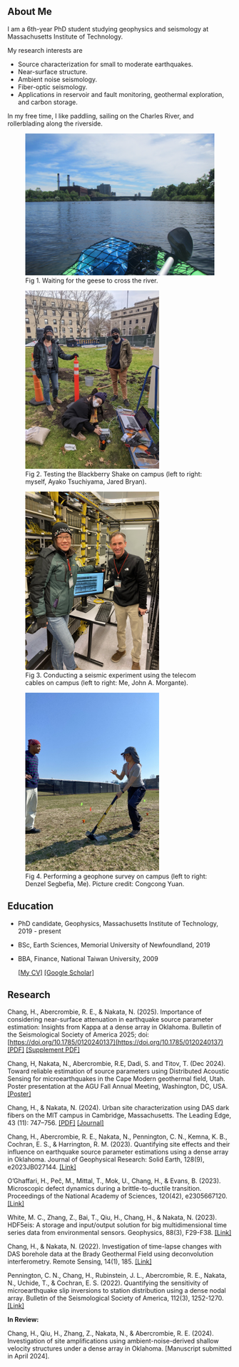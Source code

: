 <!---
## Hilary Chang
You can use the [editor on GitHub](https://github.com/HilaryCh/hilarych.github.io/edit/master/README.md) to maintain and preview the content for your website in Markdown files.
Whenever you commit to this repository, GitHub Pages will run [Jekyll](https://jekyllrb.com/) to rebuild the pages in your site, from the content in your Markdown files.
### Markdown
Markdown is a lightweight and easy-to-use syntax for styling your writing. It includes conventions for
```markdown
Syntax highlighted code block
# Header 1
## Header 2
### Header 3
- Bulleted
- List
1. Numbered
2. List
**Bold** and _Italic_ and `Code` text
[Link](url) and ![Image](src)
```
For more details see [GitHub Flavored Markdown](https://guides.github.com/features/mastering-markdown/).
### Jekyll Themes
Your Pages site will use the layout and styles from the Jekyll theme you have selected in your [repository settings](https://github.com/HilaryCh/hilarych.github.io/settings). The name of this theme is saved in the Jekyll `_config.yml` configuration file.
### Support or Contact
Having trouble with Pages? Check out our [documentation](https://help.github.com/categories/github-pages-basics/) or [contact support](https://github.com/contact) and we’ll help you sort it out.
--->



## About Me

I am a 6th-year PhD student studying geophysics and seismology at Massachusetts Institute of Technology.

My research interests are

- Source characterization for small to moderate earthquakes.
-	Near-surface structure.
-	Ambient noise seismology.
-	Fiber-optic seismology.
-	Applications in reservoir and fault monitoring, geothermal exploration, and carbon storage.

In my free time, I like paddling, sailing on the Charles River, and rollerblading along the riverside.

<figure>
<img src="./pics/IMG_7096.JPG" alt="Fig 1. Waiting for the geese to cross the river." width="600">
<figcaption>Fig 1. Waiting for the geese to cross the river.</figcaption>
</figure>

<figure>
<img src="./pics/Campus_Blackberry_Test.png" alt="Fig 2. Testing the Blackberry Shake on campus (left to right: myself, Ayako Tsuchiyama, Jared Bryan)." height="400">
<figcaption>Fig 2. Testing the Blackberry Shake on campus (left to right: myself, Ayako Tsuchiyama, Jared Bryan).</figcaption>
</figure>

<figure>
<img src="./pics/MIT_DAS_hub.jpeg" alt="Fig 3. Conducting a seismic experiment using the telecom cables on campus (left to right: Me, John A. Morgante)." height="400">
<figcaption>Fig 3. Conducting a seismic experiment using the telecom cables on campus (left to right: Me, John A. Morgante).</figcaption>
</figure>

<figure>
<img src="./pics/Hammer_on_Briggs.jpg" alt="Fig 4. Performing a geophone survey on campus (left to right: Denzel Segbefia, Me). Picture credit: Congcong Yuan." height="400">
<figcaption>Fig 4. Performing a geophone survey on campus (left to right: Denzel Segbefia, Me). Picture credit: Congcong Yuan.</figcaption>
</figure>

## Education

- PhD candidate, Geophysics, Massachusetts Institute of Technology, 2019 - present
- BSc, Earth Sciences, Memorial University of Newfoundland, 2019
- BBA, Finance, National Taiwan University, 2009

  [[My CV]](./doc/CV_ChangH.pdf) [[Google Scholar]](https://scholar.google.com/citations?user=2VgGh4gAAAAJ&hl=en&oi=ao)

## Research

Chang, H., Abercrombie, R. E., & Nakata, N. (2025). Importance of considering near-surface attenuation in earthquake source parameter estimation: Insights from Kappa at a dense array in Oklahoma. Bulletin of the Seismological Society of America 2025; doi: [https://doi.org/10.1785/0120240137](https://doi.org/10.1785/0120240137) [[PDF]](./doc/bssa-2024137.1_accepted.pdf) [[Supplement PDF]](./doc/bssa-2024137_accepted_supplement.pdf)

Chang, H, Nakata, N., Abercrombie, R.E, Dadi, S. and Titov, T. (Dec 2024). Toward reliable estimation of source parameters using Distributed Acoustic Sensing for microearthquakes in the Cape Modern geothermal field, Utah. Poster presentation at the AGU Fall Annual Meeting, Washington, DC, USA. [[Poster]](https://doi.org/10.22541/essoar.173463098.87413304/v1)

Chang, H., & Nakata, N. (2024). Urban site characterization using DAS dark fibers on the MIT campus in Cambridge, Massachusetts. The Leading Edge, 43 (11): 747–756. [[PDF]](./doc/4311_TSS_Chang.pdf) [[Journal]](https://doi.org/10.1190/tle43110747.1)

Chang, H., Abercrombie, R. E., Nakata, N., Pennington, C. N., Kemna, K. B., Cochran, E. S., & Harrington, R. M. (2023). Quantifying site effects and their influence on earthquake source parameter estimations using a dense array in Oklahoma. Journal of Geophysical Research: Solid Earth, 128(9), e2023JB027144.  [[Link]](https://doi.org/10.1029/2023JB027144)

O’Ghaffari, H., Peč, M., Mittal, T., Mok, U., Chang, H., & Evans, B. (2023). Microscopic defect dynamics during a brittle-to-ductile transition. Proceedings of the National Academy of Sciences, 120(42), e2305667120. [[Link]](https://doi.org/10.1073/pnas.2305667120)

White, M. C., Zhang, Z., Bai, T., Qiu, H., Chang, H., & Nakata, N. (2023). HDF5eis: A storage and input/output solution for big multidimensional time series data from environmental sensors. Geophysics, 88(3), F29-F38. [[Link]](https://doi.org/10.1190/geo2022-0448.1)

Chang, H., & Nakata, N. (2022). Investigation of time-lapse changes with DAS borehole data at the Brady Geothermal Field using deconvolution interferometry. Remote Sensing, 14(1), 185. [[Link]](https://doi.org/10.3390/rs14010185)

Pennington, C. N., Chang, H., Rubinstein, J. L., Abercrombie, R. E., Nakata, N., Uchide, T., & Cochran, E. S. (2022). Quantifying the sensitivity of microearthquake slip inversions to station distribution using a dense nodal array. Bulletin of the Seismological Society of America, 112(3), 1252-1270. [[Link]](https://doi.org/10.1785/0120210279)

**In Review:**

Chang, H., Qiu, H., Zhang, Z., Nakata, N., & Abercrombie, R. E. (2024). Investigation of site amplifications using ambient-noise-derived shallow velocity structures under a dense array in Oklahoma. [Manuscript submitted in April 2024].
